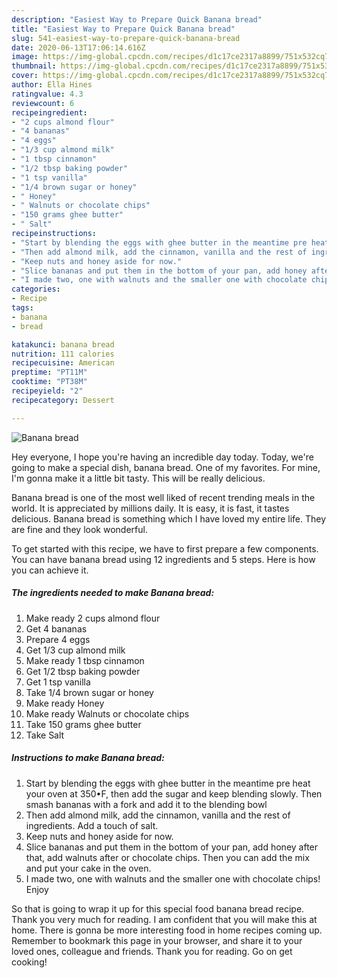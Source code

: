 ```yaml
---
description: "Easiest Way to Prepare Quick Banana bread"
title: "Easiest Way to Prepare Quick Banana bread"
slug: 541-easiest-way-to-prepare-quick-banana-bread
date: 2020-06-13T17:06:14.616Z
image: https://img-global.cpcdn.com/recipes/d1c17ce2317a8899/751x532cq70/banana-bread-recipe-main-photo.jpg
thumbnail: https://img-global.cpcdn.com/recipes/d1c17ce2317a8899/751x532cq70/banana-bread-recipe-main-photo.jpg
cover: https://img-global.cpcdn.com/recipes/d1c17ce2317a8899/751x532cq70/banana-bread-recipe-main-photo.jpg
author: Ella Hines
ratingvalue: 4.3
reviewcount: 6
recipeingredient:
- "2 cups almond flour"
- "4 bananas"
- "4 eggs"
- "1/3 cup almond milk"
- "1 tbsp cinnamon"
- "1/2 tbsp baking powder"
- "1 tsp vanilla"
- "1/4 brown sugar or honey"
- " Honey"
- " Walnuts or chocolate chips"
- "150 grams ghee butter"
- " Salt"
recipeinstructions:
- "Start by blending the eggs with ghee butter in the meantime pre heat your oven at 350•F, then add the sugar and keep blending slowly. Then smash bananas with a fork and add it to the blending bowl"
- "Then add almond milk, add the cinnamon, vanilla and the rest of ingredients. Add a touch of salt."
- "Keep nuts and honey aside for now."
- "Slice bananas and put them in the bottom of your pan, add honey after that, add walnuts after or chocolate chips. Then you can add the mix and put your cake in the oven."
- "I made two, one with walnuts and the smaller one with chocolate chips! Enjoy"
categories:
- Recipe
tags:
- banana
- bread

katakunci: banana bread 
nutrition: 111 calories
recipecuisine: American
preptime: "PT11M"
cooktime: "PT38M"
recipeyield: "2"
recipecategory: Dessert

---
```



![Banana bread](https://img-global.cpcdn.com/recipes/d1c17ce2317a8899/751x532cq70/banana-bread-recipe-main-photo.jpg)

Hey everyone, I hope you're having an incredible day today. Today, we're going to make a special dish, banana bread. One of my favorites. For mine, I'm gonna make it a little bit tasty. This will be really delicious.



Banana bread is one of the most well liked of recent trending meals in the world. It is appreciated by millions daily. It is easy, it is fast, it tastes delicious. Banana bread is something which I have loved my entire life. They are fine and they look wonderful.


To get started with this recipe, we have to first prepare a few components. You can have banana bread using 12 ingredients and 5 steps. Here is how you can achieve it.

<!--inarticleads1-->

##### The ingredients needed to make Banana bread:

1. Make ready 2 cups almond flour
1. Get 4 bananas
1. Prepare 4 eggs
1. Get 1/3 cup almond milk
1. Make ready 1 tbsp cinnamon
1. Get 1/2 tbsp baking powder
1. Get 1 tsp vanilla
1. Take 1/4 brown sugar or honey
1. Make ready  Honey
1. Make ready  Walnuts or chocolate chips
1. Take 150 grams ghee butter
1. Take  Salt




<!--inarticleads2-->

##### Instructions to make Banana bread:

1. Start by blending the eggs with ghee butter in the meantime pre heat your oven at 350•F, then add the sugar and keep blending slowly. Then smash bananas with a fork and add it to the blending bowl
1. Then add almond milk, add the cinnamon, vanilla and the rest of ingredients. Add a touch of salt.
1. Keep nuts and honey aside for now.
1. Slice bananas and put them in the bottom of your pan, add honey after that, add walnuts after or chocolate chips. Then you can add the mix and put your cake in the oven.
1. I made two, one with walnuts and the smaller one with chocolate chips! Enjoy




So that is going to wrap it up for this special food banana bread recipe. Thank you very much for reading. I am confident that you will make this at home. There is gonna be more interesting food in home recipes coming up. Remember to bookmark this page in your browser, and share it to your loved ones, colleague and friends. Thank you for reading. Go on get cooking!
